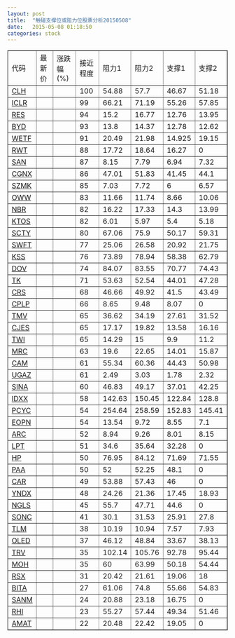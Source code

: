 ```yaml
---
layout: post
title:  "触碰支撑位或阻力位股票分析20150508"
date:   2015-05-08 01:18:50
categories: stock
---
```

<script type="text/javascript">
var stockList = []
stockList.push('gb_clh');
stockList.push('gb_iclr');
stockList.push('gb_res');
stockList.push('gb_byd');
stockList.push('gb_wetf');
stockList.push('gb_rwt');
stockList.push('gb_san');
stockList.push('gb_cgnx');
stockList.push('gb_szmk');
stockList.push('gb_oww');
stockList.push('gb_nbr');
stockList.push('gb_ktos');
stockList.push('gb_scty');
stockList.push('gb_swft');
stockList.push('gb_kss');
stockList.push('gb_dov');
stockList.push('gb_tk');
stockList.push('gb_crs');
stockList.push('gb_cplp');
stockList.push('gb_tmv');
stockList.push('gb_cjes');
stockList.push('gb_twi');
stockList.push('gb_mrc');
stockList.push('gb_cam');
stockList.push('gb_ugaz');
stockList.push('gb_sina');
stockList.push('gb_idxx');
stockList.push('gb_pcyc');
stockList.push('gb_eopn');
stockList.push('gb_arc');
stockList.push('gb_lpt');
stockList.push('gb_hp');
stockList.push('gb_paa');
stockList.push('gb_car');
stockList.push('gb_yndx');
stockList.push('gb_ngls');
stockList.push('gb_sonc');
stockList.push('gb_tlm');
stockList.push('gb_oled');
stockList.push('gb_trv');
stockList.push('gb_moh');
stockList.push('gb_rsx');
stockList.push('gb_bita');
stockList.push('gb_sanm');
stockList.push('gb_rhi');
stockList.push('gb_amat');
</script>
<table border="1">
 <tr>
 <td>代码</td>
 <td>最新价</td>
 <td>涨跌幅(%)</td>
 <td>接近程度</td>
 <td>阻力1</td>
 <td>阻力2</td>
 <td>支撑1</td>
 <td>支撑2</td>
</tr>
  <tr id="clh" class="red">
  <td><a href="http://stock.finance.sina.com.cn/usstock/quotes/CLH.html" target="_blank">CLH</a></td><td></td><td></td><td>100</td><td>54.88</td><td>57.7</td><td>46.67</td><td>51.18</td></tr>
  <tr id="iclr" class="red">
  <td><a href="http://stock.finance.sina.com.cn/usstock/quotes/ICLR.html" target="_blank">ICLR</a></td><td></td><td></td><td>99</td><td>66.21</td><td>71.19</td><td>55.26</td><td>57.85</td></tr>
  <tr id="res" class="red">
  <td><a href="http://stock.finance.sina.com.cn/usstock/quotes/RES.html" target="_blank">RES</a></td><td></td><td></td><td>94</td><td>15.2</td><td>16.77</td><td>12.76</td><td>13.95</td></tr>
  <tr id="byd" class="red">
  <td><a href="http://stock.finance.sina.com.cn/usstock/quotes/BYD.html" target="_blank">BYD</a></td><td></td><td></td><td>93</td><td>13.8</td><td>14.37</td><td>12.78</td><td>12.62</td></tr>
  <tr id="wetf" class="red">
  <td><a href="http://stock.finance.sina.com.cn/usstock/quotes/WETF.html" target="_blank">WETF</a></td><td></td><td></td><td>91</td><td>20.49</td><td>21.98</td><td>14.925</td><td>19.15</td></tr>
  <tr id="rwt" class="green">
  <td><a href="http://stock.finance.sina.com.cn/usstock/quotes/RWT.html" target="_blank">RWT</a></td><td></td><td></td><td>88</td><td>17.72</td><td>18.64</td><td>16.27</td><td>0</td></tr>
  <tr id="san" class="green">
  <td><a href="http://stock.finance.sina.com.cn/usstock/quotes/SAN.html" target="_blank">SAN</a></td><td></td><td></td><td>87</td><td>8.15</td><td>7.79</td><td>6.94</td><td>7.32</td></tr>
  <tr id="cgnx" class="red">
  <td><a href="http://stock.finance.sina.com.cn/usstock/quotes/CGNX.html" target="_blank">CGNX</a></td><td></td><td></td><td>86</td><td>47.01</td><td>51.83</td><td>41.45</td><td>44.1</td></tr>
  <tr id="szmk" class="green">
  <td><a href="http://stock.finance.sina.com.cn/usstock/quotes/SZMK.html" target="_blank">SZMK</a></td><td></td><td></td><td>85</td><td>7.03</td><td>7.72</td><td>6</td><td>6.57</td></tr>
  <tr id="oww" class="red">
  <td><a href="http://stock.finance.sina.com.cn/usstock/quotes/OWW.html" target="_blank">OWW</a></td><td></td><td></td><td>83</td><td>11.66</td><td>11.74</td><td>8.66</td><td>10.06</td></tr>
  <tr id="nbr" class="red">
  <td><a href="http://stock.finance.sina.com.cn/usstock/quotes/NBR.html" target="_blank">NBR</a></td><td></td><td></td><td>82</td><td>16.22</td><td>17.33</td><td>14.3</td><td>13.99</td></tr>
  <tr id="ktos" class="green">
  <td><a href="http://stock.finance.sina.com.cn/usstock/quotes/KTOS.html" target="_blank">KTOS</a></td><td></td><td></td><td>82</td><td>6.01</td><td>5.97</td><td>5.4</td><td>5.18</td></tr>
  <tr id="scty" class="green">
  <td><a href="http://stock.finance.sina.com.cn/usstock/quotes/SCTY.html" target="_blank">SCTY</a></td><td></td><td></td><td>80</td><td>67.06</td><td>75.9</td><td>50.17</td><td>59.31</td></tr>
  <tr id="swft" class="red">
  <td><a href="http://stock.finance.sina.com.cn/usstock/quotes/SWFT.html" target="_blank">SWFT</a></td><td></td><td></td><td>77</td><td>25.06</td><td>26.58</td><td>20.92</td><td>21.75</td></tr>
  <tr id="kss" class="red">
  <td><a href="http://stock.finance.sina.com.cn/usstock/quotes/KSS.html" target="_blank">KSS</a></td><td></td><td></td><td>76</td><td>73.89</td><td>78.94</td><td>58.38</td><td>62.79</td></tr>
  <tr id="dov" class="green">
  <td><a href="http://stock.finance.sina.com.cn/usstock/quotes/DOV.html" target="_blank">DOV</a></td><td></td><td></td><td>74</td><td>84.07</td><td>83.55</td><td>70.77</td><td>74.43</td></tr>
  <tr id="tk" class="green">
  <td><a href="http://stock.finance.sina.com.cn/usstock/quotes/TK.html" target="_blank">TK</a></td><td></td><td></td><td>71</td><td>53.63</td><td>52.54</td><td>44.01</td><td>47.28</td></tr>
  <tr id="crs" class="green">
  <td><a href="http://stock.finance.sina.com.cn/usstock/quotes/CRS.html" target="_blank">CRS</a></td><td></td><td></td><td>68</td><td>46.66</td><td>49.92</td><td>41.5</td><td>43.49</td></tr>
  <tr id="cplp" class="red">
  <td><a href="http://stock.finance.sina.com.cn/usstock/quotes/CPLP.html" target="_blank">CPLP</a></td><td></td><td></td><td>66</td><td>8.65</td><td>9.48</td><td>8.07</td><td>0</td></tr>
  <tr id="tmv" class="green">
  <td><a href="http://stock.finance.sina.com.cn/usstock/quotes/TMV.html" target="_blank">TMV</a></td><td></td><td></td><td>65</td><td>36.62</td><td>34.19</td><td>27.61</td><td>31.52</td></tr>
  <tr id="cjes" class="red">
  <td><a href="http://stock.finance.sina.com.cn/usstock/quotes/CJES.html" target="_blank">CJES</a></td><td></td><td></td><td>65</td><td>17.17</td><td>19.82</td><td>13.58</td><td>16.16</td></tr>
  <tr id="twi" class="green">
  <td><a href="http://stock.finance.sina.com.cn/usstock/quotes/TWI.html" target="_blank">TWI</a></td><td></td><td></td><td>65</td><td>14.29</td><td>15</td><td>9.9</td><td>11.2</td></tr>
  <tr id="mrc" class="green">
  <td><a href="http://stock.finance.sina.com.cn/usstock/quotes/MRC.html" target="_blank">MRC</a></td><td></td><td></td><td>63</td><td>19.6</td><td>22.65</td><td>14.01</td><td>15.87</td></tr>
  <tr id="cam" class="green">
  <td><a href="http://stock.finance.sina.com.cn/usstock/quotes/CAM.html" target="_blank">CAM</a></td><td></td><td></td><td>61</td><td>55.34</td><td>60.36</td><td>44.43</td><td>50.98</td></tr>
  <tr id="ugaz" class="red">
  <td><a href="http://stock.finance.sina.com.cn/usstock/quotes/UGAZ.html" target="_blank">UGAZ</a></td><td></td><td></td><td>61</td><td>2.49</td><td>3.03</td><td>1.78</td><td>2.32</td></tr>
  <tr id="sina" class="green">
  <td><a href="http://stock.finance.sina.com.cn/usstock/quotes/SINA.html" target="_blank">SINA</a></td><td></td><td></td><td>60</td><td>46.83</td><td>49.17</td><td>37.01</td><td>42.25</td></tr>
  <tr id="idxx" class="green">
  <td><a href="http://stock.finance.sina.com.cn/usstock/quotes/IDXX.html" target="_blank">IDXX</a></td><td></td><td></td><td>58</td><td>142.63</td><td>150.45</td><td>122.84</td><td>128.8</td></tr>
  <tr id="pcyc" class="green">
  <td><a href="http://stock.finance.sina.com.cn/usstock/quotes/PCYC.html" target="_blank">PCYC</a></td><td></td><td></td><td>54</td><td>254.64</td><td>258.59</td><td>152.83</td><td>145.41</td></tr>
  <tr id="eopn" class="green">
  <td><a href="http://stock.finance.sina.com.cn/usstock/quotes/EOPN.html" target="_blank">EOPN</a></td><td></td><td></td><td>54</td><td>13.54</td><td>9.72</td><td>8.55</td><td>7.1</td></tr>
  <tr id="arc" class="green">
  <td><a href="http://stock.finance.sina.com.cn/usstock/quotes/ARC.html" target="_blank">ARC</a></td><td></td><td></td><td>52</td><td>8.94</td><td>9.26</td><td>8.01</td><td>8.15</td></tr>
  <tr id="lpt" class="red">
  <td><a href="http://stock.finance.sina.com.cn/usstock/quotes/LPT.html" target="_blank">LPT</a></td><td></td><td></td><td>51</td><td>34.6</td><td>35.64</td><td>32.28</td><td>0</td></tr>
  <tr id="hp" class="red">
  <td><a href="http://stock.finance.sina.com.cn/usstock/quotes/HP.html" target="_blank">HP</a></td><td></td><td></td><td>50</td><td>76.95</td><td>84.12</td><td>71.69</td><td>71.55</td></tr>
  <tr id="paa" class="green">
  <td><a href="http://stock.finance.sina.com.cn/usstock/quotes/PAA.html" target="_blank">PAA</a></td><td></td><td></td><td>50</td><td>52</td><td>52.25</td><td>48.1</td><td>0</td></tr>
  <tr id="car" class="red">
  <td><a href="http://stock.finance.sina.com.cn/usstock/quotes/CAR.html" target="_blank">CAR</a></td><td></td><td></td><td>49</td><td>53.88</td><td>57.43</td><td>46</td><td>0</td></tr>
  <tr id="yndx" class="green">
  <td><a href="http://stock.finance.sina.com.cn/usstock/quotes/YNDX.html" target="_blank">YNDX</a></td><td></td><td></td><td>48</td><td>24.26</td><td>21.36</td><td>17.45</td><td>18.93</td></tr>
  <tr id="ngls" class="green">
  <td><a href="http://stock.finance.sina.com.cn/usstock/quotes/NGLS.html" target="_blank">NGLS</a></td><td></td><td></td><td>45</td><td>55.7</td><td>47.71</td><td>44.6</td><td>0</td></tr>
  <tr id="sonc" class="green">
  <td><a href="http://stock.finance.sina.com.cn/usstock/quotes/SONC.html" target="_blank">SONC</a></td><td></td><td></td><td>41</td><td>30.1</td><td>31.53</td><td>25.91</td><td>27.8</td></tr>
  <tr id="tlm" class="green">
  <td><a href="http://stock.finance.sina.com.cn/usstock/quotes/TLM.html" target="_blank">TLM</a></td><td></td><td></td><td>38</td><td>10.19</td><td>10.94</td><td>7.57</td><td>7.93</td></tr>
  <tr id="oled" class="red">
  <td><a href="http://stock.finance.sina.com.cn/usstock/quotes/OLED.html" target="_blank">OLED</a></td><td></td><td></td><td>37</td><td>46.12</td><td>48.84</td><td>33.67</td><td>38.13</td></tr>
  <tr id="trv" class="green">
  <td><a href="http://stock.finance.sina.com.cn/usstock/quotes/TRV.html" target="_blank">TRV</a></td><td></td><td></td><td>35</td><td>102.14</td><td>105.76</td><td>92.78</td><td>95.44</td></tr>
  <tr id="moh" class="red">
  <td><a href="http://stock.finance.sina.com.cn/usstock/quotes/MOH.html" target="_blank">MOH</a></td><td></td><td></td><td>35</td><td>60</td><td>63.99</td><td>50.18</td><td>54.44</td></tr>
  <tr id="rsx" class="red">
  <td><a href="http://stock.finance.sina.com.cn/usstock/quotes/RSX.html" target="_blank">RSX</a></td><td></td><td></td><td>31</td><td>20.42</td><td>21.61</td><td>19.06</td><td>18</td></tr>
  <tr id="bita" class="red">
  <td><a href="http://stock.finance.sina.com.cn/usstock/quotes/BITA.html" target="_blank">BITA</a></td><td></td><td></td><td>27</td><td>61.06</td><td>74.8</td><td>55.66</td><td>54.83</td></tr>
  <tr id="sanm" class="green">
  <td><a href="http://stock.finance.sina.com.cn/usstock/quotes/SANM.html" target="_blank">SANM</a></td><td></td><td></td><td>24</td><td>20.88</td><td>23.18</td><td>16.75</td><td>0</td></tr>
  <tr id="rhi" class="green">
  <td><a href="http://stock.finance.sina.com.cn/usstock/quotes/RHI.html" target="_blank">RHI</a></td><td></td><td></td><td>23</td><td>55.27</td><td>57.44</td><td>49.34</td><td>51.46</td></tr>
  <tr id="amat" class="green">
  <td><a href="http://stock.finance.sina.com.cn/usstock/quotes/AMAT.html" target="_blank">AMAT</a></td><td></td><td></td><td>22</td><td>20.48</td><td>22.42</td><td>19.05</td><td>0</td></tr>
</table>
